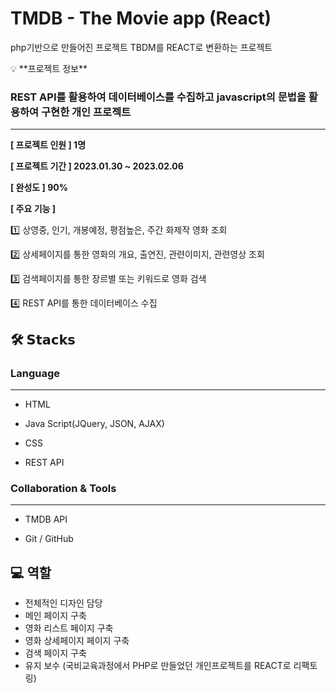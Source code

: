 # TMDB - The Movie app (React)

php기반으로 만들어진 프로젝트 TBDM를 REACT로 변환하는 프로젝트

<aside>
💡 **프로젝트 정보**

### REST API를 활용하여 데이터베이스를 수집하고 javascript의 문법을 활용하여 구현한 개인 프로젝트

---

**[ 프로젝트 인원 ]  1명**

**[ 프로젝트 기간 ]  2023.01.30 ~ 2023.02.06**

**[ 완성도 ] 90%**

**[ 주요 기능 ]**

1️⃣ 상영중, 인기, 개봉예정, 평점높은, 주간 화제작 영화 조회

2️⃣ 상세페이지를 통한 영화의 개요, 출연진, 관련이미지, 관련영상 조회

3️⃣ 검색페이지를 통한 장르별 또는 키워드로 영화 검색

4️⃣ REST API를 통한 데이터베이스 수집

</aside>


## 🛠 𝗦𝘁𝗮𝗰𝗸𝘀

### L**anguage**

---

- HTML
- Java Script(JQuery, JSON, AJAX)

- CSS
- REST API

### Collaboration & Tools

---

- TMDB API

- Git / GitHub

## 💻 역할

- 전체적인 디자인 담당
- 메인 페이지 구축
- 영화 리스트 페이지 구축
- 영화 상세페이지 페이지 구축
- 검색 페이지 구축
- 유지 보수 (국비교육과정에서 PHP로 만들었던 개인프로젝트를 REACT로 리팩토링)
